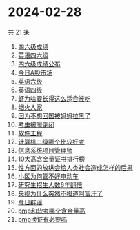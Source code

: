 # 2024-02-28

共 21 条

<!-- BEGIN ZHIHUSEARCH -->
<!-- 最后更新时间 Wed Feb 28 2024 23:09:07 GMT+0800 (China Standard Time) -->
1. [四六级成绩](https://www.zhihu.com/search?q=四六级成绩)
1. [英语四六级](https://www.zhihu.com/search?q=英语四六级)
1. [四六级成绩公布](https://www.zhihu.com/search?q=四六级成绩公布)
1. [今日A股市场](https://www.zhihu.com/search?q=今日A股市场)
1. [英语六级](https://www.zhihu.com/search?q=英语六级)
1. [英语四级](https://www.zhihu.com/search?q=英语四级)
1. [虾为啥要长得这么适合被吃](https://www.zhihu.com/search?q=虾为啥要长得这么适合被吃)
1. [烟火人家](https://www.zhihu.com/search?q=烟火人家)
1. [因为不想回国被妈妈拉黑了](https://www.zhihu.com/search?q=因为不想回国被妈妈拉黑了)
1. [考虫被曝倒闭](https://www.zhihu.com/search?q=考虫被曝倒闭)
1. [软件工程](https://www.zhihu.com/search?q=软件工程)
1. [计算机二级哪个比较好考](https://www.zhihu.com/search?q=计算机二级哪个比较好考)
1. [信息系统项目管理师](https://www.zhihu.com/search?q=信息系统项目管理师)
1. [10大高含金量证书排行榜](https://www.zhihu.com/search?q=10大高含金量证书排行榜)
1. [性方面的放纵会给人类社会造成怎样的后果](https://www.zhihu.com/search?q=性方面的放纵会给人类社会造成怎样的后果)
1. [小区为何管不好电动车](https://www.zhihu.com/search?q=小区为何管不好电动车)
1. [研究生招生人数6年翻倍](https://www.zhihu.com/search?q=研究生招生人数6年翻倍)
1. [央视为什么突然不报道阿富汗了](https://www.zhihu.com/search?q=央视为什么突然不报道阿富汗了)
1. [今日辟谣](https://www.zhihu.com/search?q=今日辟谣)
1. [pmp和软考哪个含金量高](https://www.zhihu.com/search?q=pmp和软考哪个含金量高)
1. [pmp换证有必要吗](https://www.zhihu.com/search?q=pmp换证有必要吗)
<!-- END ZHIHUSEARCH -->
